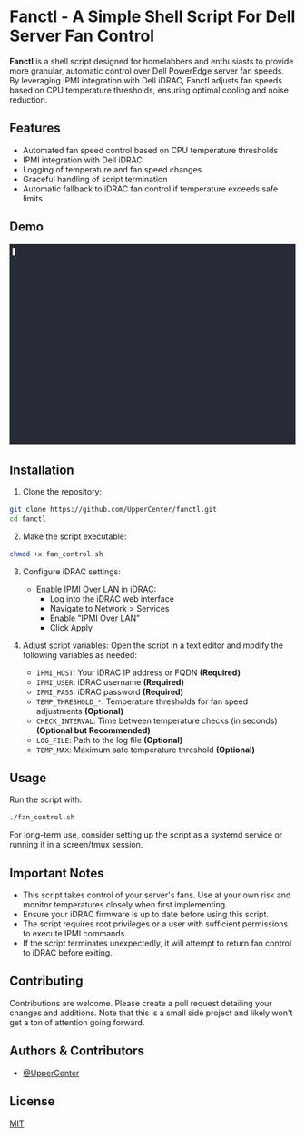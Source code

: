 # Fanctl - A Simple Shell Script For Dell Server Fan Control

**Fanctl** is a shell script designed for homelabbers and enthusiasts to provide more granular, automatic control over Dell PowerEdge server fan speeds. By leveraging IPMI integration with Dell iDRAC, Fanctl adjusts fan speeds based on CPU temperature thresholds, ensuring optimal cooling and noise reduction.

## Features

- Automated fan speed control based on CPU temperature thresholds
- IPMI integration with Dell iDRAC
- Logging of temperature and fan speed changes
- Graceful handling of script termination
- Automatic fallback to iDRAC fan control if temperature exceeds safe limits

## Demo

![Demo](./demo.gif)

## Installation

1. Clone the repository:

```bash
git clone https://github.com/UpperCenter/fanctl.git
cd fanctl
```

2. Make the script executable:

```bash
chmod +x fan_control.sh
```

3. Configure iDRAC settings:

   - Enable IPMI Over LAN in iDRAC:
     - Log into the iDRAC web interface
     - Navigate to Network > Services
     - Enable "IPMI Over LAN"
     - Click Apply

4. Adjust script variables:
   Open the script in a text editor and modify the following variables as needed:
   - `IPMI_HOST`: Your iDRAC IP address or FQDN **(Required)**
   - `IPMI_USER`: iDRAC username **(Required)**
   - `IPMI_PASS`: iDRAC password **(Required)**
   - `TEMP_THRESHOLD_*`: Temperature thresholds for fan speed adjustments **(Optional)**
   - `CHECK_INTERVAL`: Time between temperature checks (in seconds) **(Optional but Recommended)**
   - `LOG_FILE`: Path to the log file **(Optional)**
   - `TEMP_MAX`: Maximum safe temperature threshold **(Optional)**

## Usage

Run the script with:

```bash
./fan_control.sh
```

For long-term use, consider setting up the script as a systemd service or running it in a screen/tmux session.

## Important Notes

- This script takes control of your server's fans. Use at your own risk and monitor temperatures closely when first implementing.
- Ensure your iDRAC firmware is up to date before using this script.
- The script requires root privileges or a user with sufficient permissions to execute IPMI commands.
- If the script terminates unexpectedly, it will attempt to return fan control to iDRAC before exiting.

## Contributing

Contributions are welcome. Please create a pull request detailing your changes and additions. Note that this is a small side project and likely won't get a ton of attention going forward.

## Authors & Contributors

- [@UpperCenter](https://www.github.com/UpperCenter)

## License

[MIT](https://github.com/UpperCenter/fanctl/blob/main/LICENSE)
